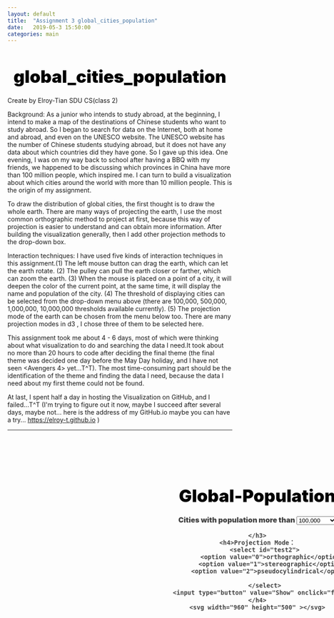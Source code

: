 ```yaml
---
layout: default
title:  "Assignment 3 global_cities_population"
date:   2019-05-3 15:50:00
categories: main
---
```


# global_cities_population

Create by Elroy-Tian SDU CS(class 2)

Background: As a junior who intends to study abroad, at the beginning, I intend to make a map of the destinations of Chinese students who want to study abroad. So I began to search for data on the Internet, both at home and abroad, and even on the UNESCO website. The UNESCO website has the number of Chinese students studying abroad, but it does not have any data about which countries did they have gone. So I gave up this idea. One evening, I was on my way back to school after having a BBQ with my friends, we happened to be discussing which provinces in China have more than 100 million people, which inspired me. I can turn to build a visualization about which cities around the world with more than 10 million people. This is the origin of my assignment.

To draw the distribution of global cities, the first thought is to draw the whole earth. There are many ways of projecting the earth, I use the most common orthographic method to project at first, because this way of projection is easier to understand and can obtain more information. After building the visualization generally, then I add other projection methods to the drop-down box.

Interaction techniques: I have used five kinds of interaction techniques in this assignment.(1) The left mouse button can drag the earth, which can let the earth rotate. (2) The pulley can pull the earth closer or farther, which can zoom the earth. (3) When the mouse is placed on a point of a city, it will deepen the color of the current point, at the same time, it will display the name and population of the city. (4) The threshold of displaying cities can be selected from the drop-down menu above (there are 100,000, 500,000, 1,000,000, 10,000,000 thresholds available currently). (5) The projection mode of the earth can be chosen from the menu below too. There are many projection modes in d3 , I chose three of them to be selected here.

This assignment took me about 4 - 6 days, most of which were thinking about what visualization to do and searching the data I need.It took about no more than 20 hours to code after deciding the final theme (the final theme was decided one day before the May Day holiday, and I have not seen <Avengers 4> yet...T^T). The most time-consuming part should be the identification of the theme and finding the data I need,  because the data I need about my first theme could not be found.

At last, I spent half a day in hosting the Visualization on GitHub, and I failed...T^T
(I'm trying to figure out it now, maybe I succeed after several days, maybe not... here is the address of my GitHub.io maybe you can have a try... https://elroy-t.github.io   )
	

-----


<script src="https://d3js.org/d3.v4.min.js"></script>
<script src="https://d3js.org/topojson.v1.min.js"></script>
<script src="https://unpkg.com/d3-tip@0.7.1/index.js"></script>
<style>
    
    #content1 {

        padding: 60px;
        width: 1000px;

        margin:0 auto;
			text-align:center;

    }
    h1, h2 {
        line-height: 1em;
        font-size: 2.75em;
        font-weight: 900;
        color: #000;
        text-align:center;
    }
    h3, h4 {
        line-height: 1em;
        font-size: 1.15em;
        font-weight: 900;
        color: #444;
        text-align:center;
    }
    .d3-tip {
        font-family: sans-serif;
        font-size: 1.5em;
        line-height: 1;
        padding: 7px;
        background: black;
        color: lightgray;
        border-radius: 20px;
    }
    circle:hover {
        stroke: white;
        stroke-width: 0.5px;
        fill-opacity: 1;
    }
</style>

<div id="content1">
    <h1>Global-Population</h1>
    <h3>Cities with population more than
    <select id="test">
        <option value="0">100,000</option>
        <option value="1">500,000</option>
        <option value="2">1,000,000</option>
        <option value="3">10,000,000</option>
    </select>

    </h3>
    <h4>Projection Mode：
        <select id="test2">
            <option value="0">orthographic</option>
            <option value="1">stereographic</option>
            <option value="2">pseudocylindrical</option>

        </select>
        <input type="button" value="Show" onclick="fun()">
    </h4>
    <svg width="960" height="500" ></svg>
</div>
<script>
    let threshold = 0;
    let proj = 0;
    function fun(){
        threshold = document.getElementById("test").value;
        proj = document.getElementById("test2").value;
        switch (proj) {
            case 0:
                projection = d3.geoOrthographic();
                break;
            case '1':
                projection = d3.geoStereographic();
                break;
            case '2':
                projection = d3.geoNaturalEarth1();
                break;
            default:
                projection = d3.geoOrthographic();
                console.log("default");
        }
         initialScale = projection.scale();
         geoPath = d3.geoPath().projection(projection);
        show();
    }


    const svg = d3.select('svg').style('background-color', '#222');
    const path = svg.append('path').attr('stroke', 'gray');
    const citiesG = svg.append('g');
    var projection = d3.geoOrthographic();
    var initialScale = projection.scale();
    var geoPath = d3.geoPath().projection(projection);
    let moving = false;
    const rValue = d => d.population;
    const rScale = d3.scaleSqrt().range([0, 20]);

    var commaFormat = d3.format(',');
    var tip = d3.tip()
        .attr('class', 'd3-tip')
        .offset([-10, 0])
        .html(d => `${d.name}: ${commaFormat(d.population)}`);
    svg.call(tip);



function show() {
var document = "/data/cities100000.csv";
console.log(threshold);
    switch(threshold)
    {
        case 0:
            document = "/data/cities100000.csv";
            break;
        case '1':
            document = "/data/cities500000.csv";
            break;
        case '2':
            document = "/data/cities1000000.csv";
            break;
        case '3':
            document = "/data/cities10000000.csv";
            break;
        default:
            document = "/data/cities100000.csv";
            console.log("default");
    }
console.log(document);
    d3.queue()
        .defer(d3.json, 'https://unpkg.com/world-atlas@1/world/110m.json')
        .defer(d3.json, 'https://unpkg.com/world-atlas@1/world/50m.json')
        .defer(d3.csv, document)
        
        .await((error, world110m, world50m, cities) => {
            console.log("读取成功！");
            const countries110m = topojson
                .feature(world110m, world110m.objects.countries);
            const countries50m = topojson
                .feature(world50m, world50m.objects.countries);


            cities.forEach(d => {
                d.latitude = +d.latitude;
                d.longitude = +d.longitude;
                d.population = +d.population;
            });

            rScale.domain([0, d3.max(cities, rValue)]);

            cities.forEach(d => {
                d.radius = rScale(rValue(d));
            });

            const render = () => {

                // Render low resolution boundaries when moving,
                // render high resolution boundaries when stopped.
                path.attr('d', geoPath(moving ? countries110m : countries50m));

                const point = {
                    type: 'Point',
                    coordinates: [0, 0]
                };
                cities.forEach(d => {
                    point.coordinates[0] = d.longitude;
                    point.coordinates[1] = d.latitude;
                    d.projected = geoPath(point) ? projection(point.coordinates) : null;
                });

                const k = Math.sqrt(projection.scale() / 200);
                const circles = citiesG.selectAll('circle')
                    .data(cities.filter(d => d.projected));
                circles.enter().append('circle')
                    .merge(circles)
                    .attr('cx', d => d.projected[0])
                    .attr('cy', d => d.projected[1])
                    //.attr('fill', 'steelblue')
                    .attr('fill', 'pink')
                    .attr('fill-opacity', 0.4)
                    .attr('r', d => d.radius * k)
                    .on('mouseover', tip.show)
                    .on('mouseout', tip.hide);


                circles.exit().remove();
            };
            render();

            let rotate0, coords0;
            const coords = () => projection.rotate(rotate0)
                .invert([d3.event.x, d3.event.y]);

            svg
                .call(d3.drag()
                    .on('start', () => {
                        rotate0 = projection.rotate();
                        coords0 = coords();
                        moving = true;
                    })
                    .on('drag', () => {
                        const coords1 = coords();
                        projection.rotate([
                            rotate0[0] + coords1[0] - coords0[0],
                            rotate0[1] + coords1[1] - coords0[1],
                        ]);
                        render();
                    })
                    .on('end', () => {
                        moving = false;
                        render();
                    })
                    // Goal: let zoom handle pinch gestures (not working correctly).
                    .filter(() => !(d3.event.touches && d3.event.touches.length === 2))
                )
                .call(d3.zoom()
                    .on('zoom', () => {
                        projection.scale(initialScale * d3.event.transform.k);
                        render();
                    })
                    .on('start', () => {
                        moving = true;
                    })
                    .on('end', () => {
                        moving = false;
                        render();
                    })
                )
        });


}


</script>
